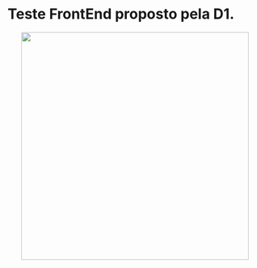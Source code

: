 # Teste FrontEnd proposto pela D1.





<div align="center">
   <img src="https://user-images.githubusercontent.com/82816967/147830302-d6bba366-9527-482f-ace7-d310b2ebe889.png" width="450px"/>
    
</div>


